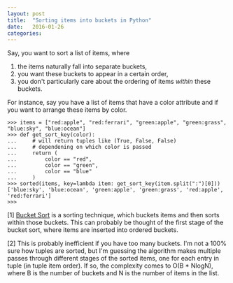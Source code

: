 ```yaml
---
layout: post
title:  "Sorting items into buckets in Python"
date:   2016-01-26 
categories:
---
```


Say, you want to sort a list of items, where 

1. the items naturally fall into separate buckets, 
2. you want these buckets to appear in a certain order, 
3. you don't particularly care about the ordering of items *within* these buckets.

For instance, say you have a list of items that have a color attribute and if you want to arrange these items by color. 

    >>> items = ["red:apple", "red:ferrari", "green:apple", "green:grass", "blue:sky", "blue:ocean"]
    >>> def get_sort_key(color):
    ...     # will return tuples like (True, False, False)
    ...     # dependening on which color is passed
    ...     return (
    ...         color == "red",
    ...         color == "green",
    ...         color == "blue"
    ...     )
    >>> sorted(items, key=lambda item: get_sort_key(item.split(":")[0]))
    ['blue:sky', 'blue:ocean', 'green:apple', 'green:grass', 'red:apple', 'red:ferrari']
    >>>


[1] [Bucket Sort](https://en.wikipedia.org/wiki/Bucket_sort) is a sorting technique, which buckets items and then sorts within those buckets. This can probably be thought of the first stage of the bucket sort, where items are inserted into ordered buckets.

[2] This is probably inefficient if you have too many buckets. I'm not a 100% sure how tuples are sorted, but I'm guessing the algorithm makes multiple passes through different stages of the sorted items, one for each entry in tuple (in tuple item order). If so, the complexity comes to O(B * NlogN), where B is the number of buckets and N is the number of items in the list.
